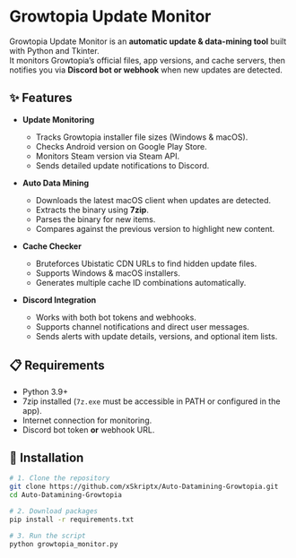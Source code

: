 # Growtopia Update Monitor

Growtopia Update Monitor is an **automatic update & data-mining tool** built with Python and Tkinter.  
It monitors Growtopia’s official files, app versions, and cache servers, then notifies you via **Discord bot or webhook** when new updates are detected.  

## ✨ Features
- **Update Monitoring**
  - Tracks Growtopia installer file sizes (Windows & macOS).
  - Checks Android version on Google Play Store.
  - Monitors Steam version via Steam API.
  - Sends detailed update notifications to Discord.

- **Auto Data Mining**
  - Downloads the latest macOS client when updates are detected.
  - Extracts the binary using **7zip**.
  - Parses the binary for new items.
  - Compares against the previous version to highlight new content.

- **Cache Checker**
  - Bruteforces Ubistatic CDN URLs to find hidden update files.
  - Supports Windows & macOS installers.
  - Generates multiple cache ID combinations automatically.

- **Discord Integration**
  - Works with both bot tokens and webhooks.
  - Supports channel notifications and direct user messages.
  - Sends alerts with update details, versions, and optional item lists.

## 📋 Requirements
- Python 3.9+
- 7zip installed (`7z.exe` must be accessible in PATH or configured in the app).
- Internet connection for monitoring.
- Discord bot token **or** webhook URL.

## 🚀 Installation
```bash
# 1. Clone the repository
git clone https://github.com/xSkriptx/Auto-Datamining-Growtopia.git
cd Auto-Datamining-Growtopia

# 2. Download packages
pip install -r requirements.txt

# 3. Run the script
python growtopia_monitor.py


